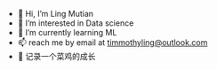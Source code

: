 - 👋 Hi, I’m Ling Mutian
- 👀 I’m interested in Data science
- 🌱 I’m currently learning ML
- 📫 reach me by email at timmothyling@outlook.com 
- 🐖 记录一个菜鸡的成长
<!---
timmothy0/timmothy0 is a ✨ special ✨ repository because its `README.md` (this file) appears on your GitHub profile.
You can click the Preview link to take a look at your changes.
--->
